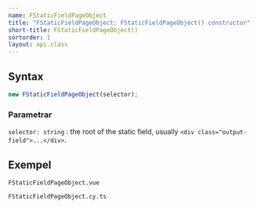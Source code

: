 ```yaml
---
name: FStaticFieldPageObject
title: "FStaticFieldPageObject: FStaticFieldPageObject() constructor"
short-title: FStaticFieldPageObject()
sortorder: 1
layout: api.class
---
```


## Syntax

```ts nocompile nolint
new FStaticFieldPageObject(selector);
```

### Parametrar

`selector: string`
: the root of the static field, usually `<div class="output-field">...</div>`.

## Exempel

```import static
FStaticFieldPageObject.vue
```

```import
FStaticFieldPageObject.cy.ts
```
